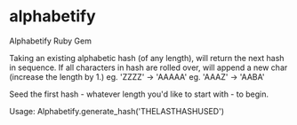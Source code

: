 alphabetify
===========

Alphabetify Ruby Gem

Taking an existing alphabetic hash (of any length), will return the next hash in sequence.
If all characters in hash are rolled over, will append a new char (increase the length by 1.)
eg. 'ZZZZ' -> 'AAAAA'
eg. 'AAAZ' -> 'AABA'

Seed the first hash - whatever length you'd like to start with - to begin.

Usage: Alphabetify.generate_hash('THELASTHASHUSED')
